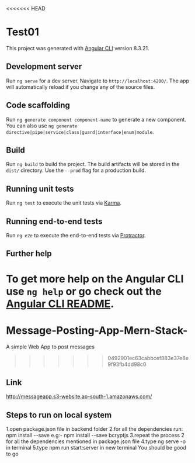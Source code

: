 <<<<<<< HEAD
# Test01

This project was generated with [Angular CLI](https://github.com/angular/angular-cli) version 8.3.21.

## Development server

Run `ng serve` for a dev server. Navigate to `http://localhost:4200/`. The app will automatically reload if you change any of the source files.

## Code scaffolding

Run `ng generate component component-name` to generate a new component. You can also use `ng generate directive|pipe|service|class|guard|interface|enum|module`.

## Build

Run `ng build` to build the project. The build artifacts will be stored in the `dist/` directory. Use the `--prod` flag for a production build.

## Running unit tests

Run `ng test` to execute the unit tests via [Karma](https://karma-runner.github.io).

## Running end-to-end tests

Run `ng e2e` to execute the end-to-end tests via [Protractor](http://www.protractortest.org/).

## Further help

To get more help on the Angular CLI use `ng help` or go check out the [Angular CLI README](https://github.com/angular/angular-cli/blob/master/README.md).
=======
# Message-Posting-App-Mern-Stack-
A simple Web App to post messages
>>>>>>> 0492901ec63cabbcef883e37e8e9f93fb4dd98c0

## Link
http://messageapp.s3-website.ap-south-1.amazonaws.com/

## Steps to run on local system
  1.open package.json file in backend folder
  2.for all the dependencies run: npm install --save <dependency name>
    e.g:- npm install --save bcryptjs
  3.repeat the process 2 for all the dependencies mentioned in package.json file
  4.type ng serve -o in terminal
  5.type npm run start:server in new terminal
You should be good to go
